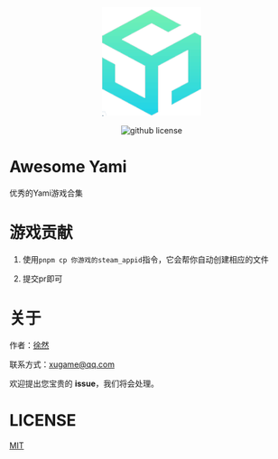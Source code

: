 <p align="center">
<img src="./docs/public/logo.png" />
</p>

<p align="center">
<img src="https://img.shields.io/github/license/xiaoxustudio/awesome-yami" alt="github license">
</p>


# Awesome Yami

优秀的Yami游戏合集

# 游戏贡献

1. 使用`pnpm cp 你游戏的steam_appid`指令，它会帮你自动创建相应的文件

2. 提交pr即可

# 关于

作者：[徐然](https://github.com/xiaoxustudio)  

联系方式：[xugame@qq.com](emailto://xugame@qq.com)

欢迎提出您宝贵的 **issue**，我们将会处理。

# LICENSE

[MIT](./LICENSE-MIT)